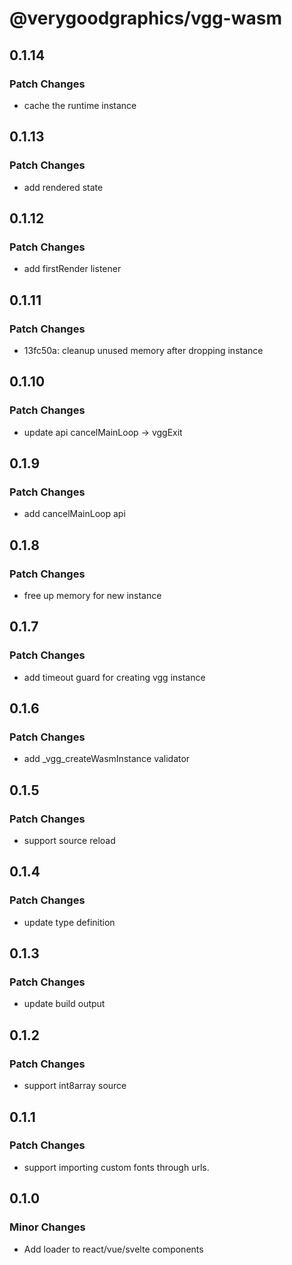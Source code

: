 # @verygoodgraphics/vgg-wasm

## 0.1.14

### Patch Changes

- cache the runtime instance

## 0.1.13

### Patch Changes

- add rendered state

## 0.1.12

### Patch Changes

- add firstRender listener

## 0.1.11

### Patch Changes

- 13fc50a: cleanup unused memory after dropping instance

## 0.1.10

### Patch Changes

- update api cancelMainLoop -> vggExit

## 0.1.9

### Patch Changes

- add cancelMainLoop api

## 0.1.8

### Patch Changes

- free up memory for new instance

## 0.1.7

### Patch Changes

- add timeout guard for creating vgg instance

## 0.1.6

### Patch Changes

- add \_vgg_createWasmInstance validator

## 0.1.5

### Patch Changes

- support source reload

## 0.1.4

### Patch Changes

- update type definition

## 0.1.3

### Patch Changes

- update build output

## 0.1.2

### Patch Changes

- support int8array source

## 0.1.1

### Patch Changes

- support importing custom fonts through urls.

## 0.1.0

### Minor Changes

- Add loader to react/vue/svelte components
